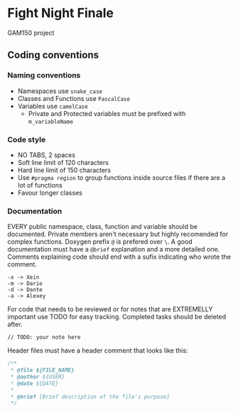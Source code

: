# Fight Night Finale
GAM150 project

## Coding conventions
### Naming conventions
- Namespaces use `snake_case`
- Classes and Functions use `PascalCase`
- Variables use `camelCase`
    - Private and Protected variables must be prefixed with `m_variableName`

### Code style
- NO TABS, 2 spaces
- Soft line limit of 120 characters
- Hard line limit of 150 characters
- Use `#pragma region` to group functions inside source files if there are a lot of functions
- Favour longer classes

### Documentation
EVERY public namespace, class, function and variable should be documented. Private members aren't necessary but highly recomended for complex functions. Doxygen prefix `@` is prefered over `\`. A good documentation must have a `@brief` explanation and a more detailed one. Comments explaining code should end with a sufix indicating who wrote the comment.
```
-x -> Xein
-m -> Dario
-d -> Dante
-a -> Alexey
```
For code that needs to be reviewed or for notes that are EXTREMELLY important use TODO for easy tracking. Completed tasks should be deleted after.
```
// TODO: your note here
```
Header files must have a header comment that looks like this:
```cpp
/**
 * @file ${FILE_NAME}
 * @author ${USER}
 * @date ${DATE}
 *
 * @brief [Brief description of the file's purpose]
 */
``` 

